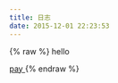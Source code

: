 ```yaml
---
title: 日志
date: 2015-12-01 22:23:53
---
```

{% raw %}
hello


<script type="text/javascript">

    //调用微信JS api 支付
    function jsApiCall()
    {
        console.log("调用jsApiCall");
        WeixinJSBridge.invoke(
        'getBrandWCPayRequest', 
         {"appId":"wx17e0127ade376e4b","nonceStr":"134b8d88fa0e42f7af61ca74ae86faee","package":"prepay_id=wx201512012227474c14baf3140115438192","paySign":"61D5BD62F4DCA71381B5EC5DF7648544","signType":"MD5","timeStamp":"1448980067"},//josn串
         function (res)
         {
             WeixinJSBridge.log(res.err_msg);
             alert(res.err_code + res.err_desc + res.err_msg);
         }
         );
    }

    function callpay()
    {
        console.log("调用callpay");
        if (typeof WeixinJSBridge == "undefined")
        {
            if (document.addEventListener)
            {
                document.addEventListener('WeixinJSBridgeReady', jsApiCall, false);
            }
            else if (document.attachEvent)
            {
                document.attachEvent('WeixinJSBridgeReady', jsApiCall);
                document.attachEvent('onWeixinJSBridgeReady', jsApiCall);
            }
        }
        else
        {
            jsApiCall();
        }
    }

</script>
<a href="javascript: void(0);" onclick="callpay()"> pay </a>{% endraw %}
